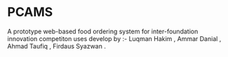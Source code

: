 # PCAMS
A prototype web-based food ordering system
for inter-foundation innovation competiton uses
develop by :-
Luqman Hakim ,
Ammar Danial ,
Ahmad Taufiq ,
Firdaus Syazwan .
